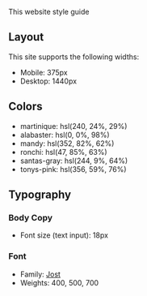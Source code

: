 This website style guide

## Layout

This site supports the following widths:

- Mobile: 375px
- Desktop: 1440px

## Colors

- martinique: hsl(240, 24%, 29%)
- alabaster: hsl(0, 0%, 98%)
- mandy: hsl(352, 82%, 62%)
- ronchi: hsl(47, 85%, 63%)
- santas-gray: hsl(244, 9%, 64%)
- tonys-pink: hsl(356, 59%, 76%)

## Typography

### Body Copy

- Font size (text input): 18px

### Font

- Family: [Jost](https://fonts.google.com/specimen/Jost)
- Weights: 400, 500, 700
